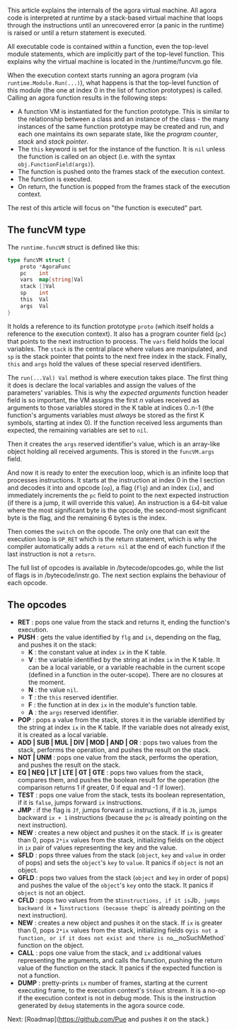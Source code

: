 This article explains the internals of the agora virtual machine. All agora code is interpreted at runtime by a stack-based virtual machine that loops through the instructions until an unrecovered error (a panic in the runtime) is raised or until a return statement is executed.

All executable code is contained within a function, even the top-level module statements, which are implicitly part of the top-level function. This explains why the virtual machine is located in the /runtime/funcvm.go file.

When the execution context starts running an agora program (via `runtime.Module.Run(...)`), what happens is that the top-level function of this module (the one at index 0 in the list of function prototypes) is called. Calling an agora function results in the following steps:

* A function VM is instantiated for the function prototype. This is similar to the relationship between a class and an instance of the class - the many instances of the same function prototype may be created and run, and each one maintains its own separate state, like the *program counter*, *stack* and *stack pointer*.
* The `this` keyword is set for the instance of the function. It is `nil` unless the function is called on an object (i.e. with the syntax `obj.FunctionField(args)`).
* The function is pushed onto the frames stack of the execution context.
* The function is executed.
* On return, the function is popped from the frames stack of the execution context.

The rest of this article will focus on "the function is executed" part.

## The funcVM type

The `runtime.funcVM` struct is defined like this:

```Go
type funcVM struct {
	proto *AgoraFunc
	pc    int
	vars  map[string]Val
	stack []Val
	sp    int
	this  Val
	args  Val
}
```

It holds a reference to its function prototype `proto` (which itself holds a reference to the execution context). It also has a program counter field (`pc`) that points to the next instruction to process. The `vars` field holds the local variables. The `stack` is the central place where values are manipulated, and `sp` is the stack pointer that points to the next free index in the stack. Finally, `this` and `args` hold the values of these special reserved identifiers.

The `run(...Val) Val` method is where execution takes place. The first thing it does is declare the local variables and assign the values of the parameters' variables. This is why the *expected arguments* function header field is so important, the VM assigns the first *n* values received as arguments to those variables stored in the K table at indices 0..n-1 (the function's arguments variables must *always* be stored as the first K symbols, starting at index 0). If the function received less arguments than expected, the remaining variables are set to `nil`.

Then it creates the `args` reserved identifier's value, which is an array-like object holding all received arguments. This is stored in the `funcVM.args` field.

And now it is ready to enter the execution loop, which is an infinite loop that processes instructions. It starts at the instruction at index 0 in the I section and decodes it into and opcode (`op`), a flag (`flg`) and an index (`ix`), and immediately increments the `pc` field to point to the next expected instruction (if there is a jump, it will override this value). An instruction is a 64-bit value where the most significant byte is the opcode, the second-most significant byte is the flag, and the remaining 6 bytes is the index.

Then comes the `switch` on the opcode. The only one that can exit the execution loop is `OP_RET` which is the return statement, which is why the compiler automatically adds a `return nil` at the end of each function if the last instruction is not a `return`.

The full list of opcodes is available in /bytecode/opcodes.go, while the list of flags is in /bytecode/instr.go. The next section explains the behaviour of each opcode.

## The opcodes

* **RET** : pops one value from the stack and returns it, ending the function's execution.
* **PUSH** : gets the value identified by `flg` and `ix`, depending on the flag, and pushes it on the stack:
    - **K** : the constant value at index `ix` in the K table.
    - **V** : the variable identified by the string at index `ix` in the K table. It can be a local variable, or a variable reachable in the current scope (defined in a function in the outer-scope). There are no closures at the moment.
    - **N** : the value `nil`.
    - **T** : the `this` reserved identifier.
    - **F** : the function at in dex `ix` in the module's function table.
    - **A** : the `args` reserved identifier.
* **POP** : pops a value from the stack, stores it in the variable identified by the string at index `ix` in the K table. If the variable does not already exist, it is created as a local variable.
* **ADD | SUB | MUL | DIV | MOD | AND | OR** : pops two values from the stack, performs the operation, and pushes the result on the stack.
* **NOT | UNM** : pops one value from the stack, performs the operation, and pushes the result on the stack.
* **EQ | NEQ | LT | LTE | GT | GTE** : pops two values from the stack, compares them, and pushes the boolean result for the operation (the comparison returns 1 if greater, 0 if equal and -1 if lower).
* **TEST** : pops one value from the stack, tests its boolean representation, if it is `false`, jumps forward `ix` instructions.
* **JMP** : if the flag is `Jf`, jumps forward `ix` instructions, if it is `Jb`, jumps backward `ix + 1` instructions (because the `pc` is already pointing on the next instruction).
* **NEW** : creates a new object and pushes it on the stack. If `ix` is greater than 0, pops `2*ix` values from the stack, initializing fields on the object in `ix` pair of values representing the key and the value.
* **SFLD** : pops three values from the stack (`object`, `key` and `value` in order of pops) and sets the `object`'s `key` to `value`. It panics if `object` is not an object.
* **GFLD** : pops two values from the stack (`object` and `key` in order of pops) and pushes the value of the `object`'s `key` onto the stack. It panics if `object` is not an object.
* **CFLD** : pops two values from the st` instructions, if it is `Jb`, jumps backward `ix + 1` instructions (because the `pc` is already pointing on the next instruction).
* **NEW** : creates a new object and pushes it on the stack. If `ix` is greater than 0, pops `2*ix` values from the stack, initializing fields oy` is not a function, or if it does not exist and there is no `__noSuchMethod` function on the object.
* **CALL** : pops one value from the stack, and `ix` additional values representing the arguments, and calls the function, pushing the return value of the function on the stack. It panics if the expected function is not a function.
* **DUMP** : pretty-prints `ix` number of frames, starting at the current executing frame, to the execution context's `Stdout` stream. It is a no-op if the execution context is not in debug mode. This is the instruction generated by `debug` statements in the agora source code.

Next: [Roadmap](https://github.com/Pue and pushes it on the stack.)

